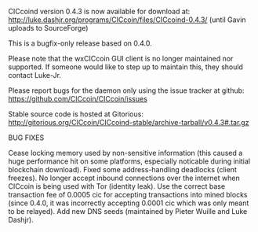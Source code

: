 CICcoind version 0.4.3 is now available for download at:
http://luke.dashjr.org/programs/CICcoin/files/CICcoind-0.4.3/ (until Gavin uploads to SourceForge)

This is a bugfix-only release based on 0.4.0.

Please note that the wxCICcoin GUI client is no longer maintained nor supported. If someone would like to step up to maintain this, they should contact Luke-Jr.

Please report bugs for the daemon only using the issue tracker at github:
https://github.com/CICcoin/CICcoin/issues

Stable source code is hosted at Gitorious:
http://gitorious.org/CICcoin/CICcoind-stable/archive-tarball/v0.4.3#.tar.gz

BUG FIXES

Cease locking memory used by non-sensitive information (this caused a huge performance hit on some platforms, especially noticable during initial blockchain download).
Fixed some address-handling deadlocks (client freezes).
No longer accept inbound connections over the internet when CICcoin is being used with Tor (identity leak).
Use the correct base transaction fee of 0.0005 cic for accepting transactions into mined blocks (since 0.4.0, it was incorrectly accepting 0.0001 cic which was only meant to be relayed).
Add new DNS seeds (maintained by Pieter Wuille and Luke Dashjr).

